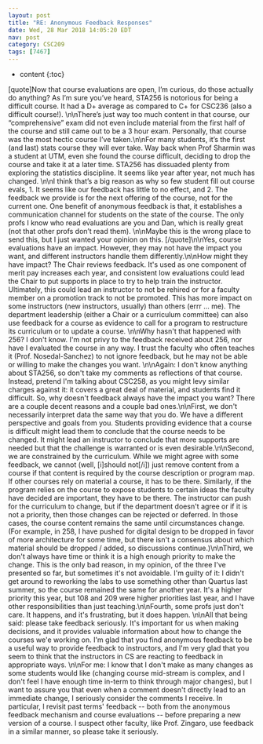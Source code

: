 ```yaml
---
layout: post
title: "RE: Anonymous Feedback Responses"
date: Wed, 28 Mar 2018 14:05:20 EDT
nav: post
category: CSC209
tags: [7467]
---
```


* content
{:toc}

[quote]Now that course evaluations are open, I’m curious, do those actually do anything? As I’m sure you’ve heard, STA256 is notorious for being a difficult course. It had a D+ average as compared to C+ for CSC236 (also a difficult course!). \n\nThere’s just way too much content in that course, our “comprehensive” exam did not even include material from the first half of the course and still came out to be a 3 hour exam. Personally, that course was the most hectic course I’ve taken.\n\nFor many students, it’s the first (and last) stats course they will ever take. Way back when Prof Sharmin was a student at UTM, even she found the course difficult, deciding to drop the course and take it at a later time. STA256 has dissuaded plenty from exploring the statistics discipline. It seems like year after year, not much has changed. \n\nI think that’s a big reason as why so few student fill out course evals, 1. It seems like our feedback has little to no effect, and 2. The feedback we provide is for the next offering of the course, not for the current one. One benefit of anonymous feedback is that, it establishes a communication channel for students on the state of the course. The only profs I know who read evaluations are you and Dan, which is really great (not that other profs don’t read them). \n\nMaybe this is the wrong place to send this, but I just wanted your opinion on this. [/quote]\n\nYes, course evaluations have an impact. However, they may not have the impact you want, and different instructors handle them differently.\n\nHow might they have impact? The Chair reviews feedback. It's used as one component of merit pay increases each year, and consistent low evaluations could lead the Chair to put supports in place to try to help train the instructor. Ultimately, this could lead an instructor to not be rehired or for a faculty member on a promotion track to not be promoted. This has more impact on some instructors (new instructors, usually) than others (errr ... me). The department leadership (either a Chair or a curriculum committee) can also use feedback for a course as evidence to call for a program to restructure its curriculum or to update a course.  \n\nWhy hasn't that happened with 256? I don't know. I'm not privy to the feedback received about 256, nor have I evaluated the course in any way. I trust the faculty who often teaches it (Prof. Nosedal-Sanchez) to not ignore feedback, but he may not be able or willing to make the changes you want. \n\nAgain: I don't know anything about STA256, so don't take my comments as reflections of that course. Instead, pretend I'm talking about CSC258, as you might levy similar charges against it: it covers a great deal of material, and students find it difficult. So, why doesn't feedback always have the impact you want? There are a couple decent reasons and a couple bad ones.\n\nFirst, we don't necessarily interpret data the same way that you do. We have a different perspective and goals from you. Students providing evidence that a course is difficult might lead them to conclude that the course needs to be changed. It might lead an instructor to conclude that more supports are needed but that the challenge is warranted or is even desirable.\n\nSecond, we are constrained by the curriculum. While we might agree with some feedback, we cannot (well, [i]should not[/i]) just remove content from a course if that content is required by the course description or program map. If other courses rely on material a course, it has to be there. Similarly, if the program relies on the course to expose students to certain ideas the faculty have decided are important, they have to be there.  The instructor can push for the curriculum to change, but if the department doesn't agree or if it is not a priority, then those changes can be rejected or deferred. In those cases, the course content remains the same until circumstances change. (For example, in 258, I have pushed for digital design to be dropped in favor of more architecture for some time, but there isn't a consensus about which material should be dropped / added, so discussions continue.)\n\nThird, we don't always have time or think it is a high enough priority to make the change. This is the only bad reason, in my opinion, of the three I've presented so far, but sometimes it's not avoidable. I'm guilty of it: I didn't get around to reworking the labs to use something other than Quartus last summer, so the course remained the same for another year. It's a higher priority this year, but 108 and 209 were higher priorities last year, and I have other responsibilities than just teaching.\n\nFourth, some profs just don't care. It happens, and it's frustrating, but it does happen.  \n\nAll that being said: please take feedback seriously. It's important for us when making decisions, and it provides valuable information about how to change the courses we'e working on. I'm glad that you find anonymous feedback to be a useful way to provide feedback to instructors, and I'm very glad that you seem to think that the instructors in CS are reacting to feedback in appropriate ways. \n\nFor me: I know that I don't make as many changes as some students would like (changing course mid-stream is complex, and I don't feel I have enough time in-term to think through major changes), but I want to assure you that even when a comment doesn't directly lead to an immediate change, I seriously consider the comments I receive. In particular, I revisit past terms' feedback -- both from the anonymous feedback mechanism and course evaluations -- before preparing a new version of a course. I suspect other faculty, like Prof. Zingaro, use feedback in a similar manner, so please take it seriously.
<!-- more -->
<p></p>
